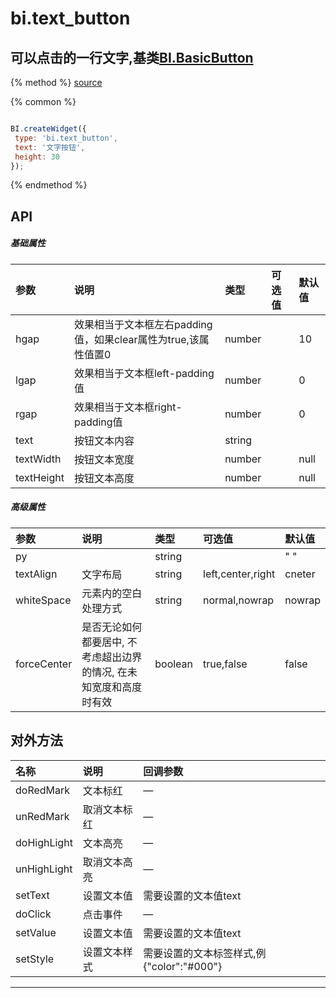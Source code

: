 # bi.text_button

## 可以点击的一行文字,基类[BI.BasicButton](/core/basicButton.md)

{% method %}
[source](https://jsfiddle.net/fineui/5p99L39q/)

{% common %}
```javascript

BI.createWidget({
 type: 'bi.text_button',
 text: '文字按钮',
 height: 30
});


```

{% endmethod %}

## API
##### 基础属性
| 参数    | 说明           | 类型  | 可选值 | 默认值
| :------ |:-------------  | :-----| :----|:----
| hgap    | 效果相当于文本框左右padding值，如果clear属性为true,该属性值置0 |  number  |     |     10   |
| lgap    | 效果相当于文本框left-padding值     |    number   |        |  0    |
| rgap    | 效果相当于文本框right-padding值     |    number  |       |  0    |
| text|按钮文本内容     |    string|  |  |
| textWidth| 按钮文本宽度  |   number|   |  null    |
| textHeight    |   按钮文本高度    |    number|    | null |


##### 高级属性
| 参数    | 说明           | 类型  | 可选值 | 默认值
| :------ |:-------------  | :-----| :----|:----
| py |     |    string|  | " "  |
| textAlign | 文字布局      |   string    | left,center,right |   cneter    |
| whiteSpace | 元素内的空白处理方式  |    string | normal,nowrap  |  nowrap| 
| forceCenter | 是否无论如何都要居中, 不考虑超出边界的情况, 在未知宽度和高度时有效      |    boolean    | true,false |  false    |


## 对外方法
| 名称     | 说明                           |  回调参数     
| :------ |:-------------                  | :-----   
| doRedMark | 文本标红  | —  |
| unRedMark | 取消文本标红| —|
| doHighLight | 文本高亮 | —|
| unHighLight | 取消文本高亮 | —|
| setText| 设置文本值 | 需要设置的文本值text|
| doClick | 点击事件 | —|
| setValue | 设置文本值 | 需要设置的文本值text |
| setStyle | 设置文本样式 |需要设置的文本标签样式,例{"color":"#000"} |


---


